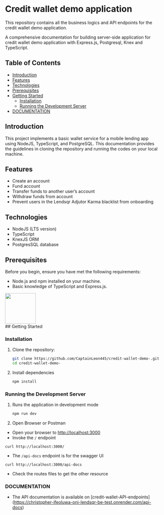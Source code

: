 # Credit wallet demo application
This repository contains all the business logics and API endpoints for the credit wallet demo application.


A comprehensive documentation for building server-side application for credit wallet demo application with Express.js, Postgresql, Knex and TypeScript.

## Table of Contents

- [Introduction](#introduction)
- [Features](#features)
- [Technologies](#technologies)
- [Prerequisites](#prerequisites)
- [Getting Started](#getting-started)
  - [Installation](#installation)
  - [Running the Development Server](#running-the-development-server)
- [DOCUMENTATION](#documentation)
  



## Introduction

This project implements a basic wallet service for a mobile lending app using NodeJS, TypeScript, and PostgreSQL.
This documentation provides the guidelines in cloning the repository and running the codes on your local machine.

## Features

- Create an account
- Fund account
- Transfer funds to another user’s account
- Withdraw funds from account
- Prevent users in the Lendsqr Adjutor Karma blacklist from onboarding

## Technologies

- NodeJS (LTS version)
- TypeScript
- KnexJS ORM
- PostgresSQL database

## Prerequisites

Before you begin, ensure you have met the following requirements:

- Node.js and npm installed on your machine.
- Basic knowledge of TypeScript and Express.js.
<div>
<img src="https://media.giphy.com/media/M9gbBd9nbDrOTu1Mqx/giphy.gif" width="100"/> 
</div>
## Getting Started

### Installation

1. Clone the repository:
   ```bash
   git clone https://github.com/CaptainLeon445/credit-wallet-demo-.git
   cd credit-wallet-demo-
   
2. Install dependencies
   ```bash
   npm install


### Running the Development Server

1. Runs the application in development mode

   ```bash
   npm run dev

2. Open Browser or Postman

  * Open your browser to [http://localhost:3000](http://localhost:3000)
  * Invoke the `/` endpoint
  ```shell
  curl http://localhost:3000/
  ```
  * The `/api-docs` endpoint is for the swagger UI
  ```shell
  curl http://localhost:3000/api-docs
  ```
 
  * Check the routes files to get the other resource

### DOCUMENTATION

  * The API documentation is available on [credit-wallet-API-endpoints] (https://christopher-ifeoluwa-oni-lendsqr-be-test.onrender.com/api-docs)

  